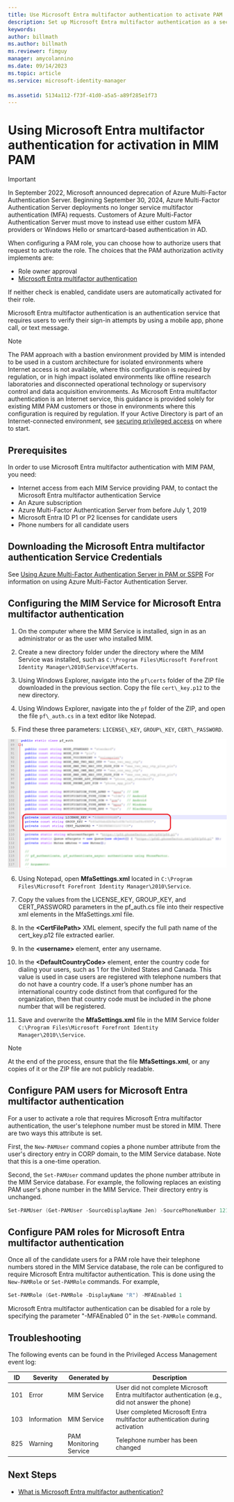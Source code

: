 ```yaml
---
title: Use Microsoft Entra multifactor authentication to activate PAM
description: Set up Microsoft Entra multifactor authentication as a second layer of security when your users activate roles in Privileged Access Management.
keywords:
author: billmath
ms.author: billmath
ms.reviewer: fimguy
manager: amycolannino
ms.date: 09/14/2023
ms.topic: article
ms.service: microsoft-identity-manager

ms.assetid: 5134a112-f73f-41d0-a5a5-a89f285e1f73
---
```


# Using Microsoft Entra multifactor authentication for activation in MIM PAM

> [!IMPORTANT]
> In September 2022, Microsoft announced deprecation of Azure Multi-Factor Authentication Server. Beginning September 30, 2024, Azure Multi-Factor Authentication Server deployments no longer service multifactor authentication (MFA) requests.  Customers of Azure Multi-Factor Authentication Server must move to instead use either custom MFA providers or Windows Hello or smartcard-based authentication in AD.

When configuring a PAM role, you can choose how to authorize users that request to activate the role. The choices that the PAM authorization activity implements are:

- Role owner approval
- [Microsoft Entra multifactor authentication](/azure/multi-factor-authentication/multi-factor-authentication)

If neither check is enabled, candidate users are automatically activated for their role.

Microsoft Entra multifactor authentication is an authentication service that requires users to verify their sign-in attempts by using a mobile app, phone call, or text message.

> [!NOTE]
> The PAM approach with a bastion environment provided by MIM is intended to be used in a custom architecture for isolated environments where Internet access is not available, where this configuration is required by regulation, or in high impact isolated environments like offline research laboratories and disconnected operational technology or supervisory control and data acquisition environments.  As Microsoft Entra multifactor authentication is an Internet service, this guidance is provided solely for existing MIM PAM customers or those in environments where this configuration is required by regulation. If your Active Directory is part of an Internet-connected environment, see [securing privileged access](/security/compass/overview) on where to start.

## Prerequisites

In order to use Microsoft Entra multifactor authentication with MIM PAM, you need:

- Internet access from each MIM Service providing PAM, to contact the Microsoft Entra multifactor authentication Service
- An Azure subscription
- Azure Multi-Factor Authentication Server from before July 1, 2019
- Microsoft Entra ID P1 or P2 licenses for candidate users
- Phone numbers for all candidate users

<a name='downloading-the-azure-ad-multi-factor-authentication-service-credentials'></a>

## Downloading the Microsoft Entra multifactor authentication Service Credentials

See [Using Azure Multi-Factor Authentication Server in PAM or SSPR](../working-with-mfaserver-for-mim.md) For information on using Azure Multi-Factor Authentication Server.


<a name='configuring-the-mim-service-for-azure-ad-multi-factor-authentication'></a>

## Configuring the MIM Service for Microsoft Entra multifactor authentication

1.  On the computer where the MIM Service is installed, sign in as an administrator or as the user who installed MIM.

2.  Create a new directory folder under the directory where the MIM Service was installed, such as ```C:\Program Files\Microsoft Forefront Identity Manager\2010\Service\MfaCerts```.

3.  Using Windows Explorer, navigate into the ```pf\certs``` folder of the ZIP file downloaded in the previous section. Copy the file ```cert\_key.p12``` to the new directory.

4.  Using Windows Explorer, navigate into the ```pf``` folder of the ZIP, and open the file ```pf\_auth.cs``` in a text editor like Notepad.

5. Find these three parameters: ```LICENSE\_KEY```, ```GROUP\_KEY```, ```CERT\_PASSWORD```.

![Copy values from pf\_auth.cs file - screenshot](media/PAM-Azure-MFA-Activation-Image-2.png)

6. Using Notepad, open **MfaSettings.xml** located in ```C:\Program Files\Microsoft Forefront Identity Manager\2010\Service```.

7. Copy the values from the LICENSE\_KEY, GROUP\_KEY, and CERT\_PASSWORD parameters in the pf\_auth.cs file into their respective xml elements in the MfaSettings.xml file.

8. In the **\<CertFilePath\>** XML element, specify the full path name of the cert\_key.p12 file extracted earlier.

9. In the **\<username\>** element, enter any username.

10. In the **\<DefaultCountryCode\>** element, enter the country code for dialing your users, such as 1 for the United States and Canada. This value is used in case users are registered with telephone numbers that do not have a country code. If a user’s phone number has an international country code distinct from that configured for the organization, then that country code must be included in the phone number that will be registered.

11. Save and overwrite the **MfaSettings.xml** file in the MIM Service folder ```C:\Program Files\Microsoft Forefront Identity Manager\2010\\Service```.

> [!NOTE]
> At the end of the process, ensure that the file **MfaSettings.xml**, or any copies of it or the ZIP file are not publicly readable.

<a name='configure-pam-users-for-azure-ad-multi-factor-authentication'></a>

## Configure PAM users for Microsoft Entra multifactor authentication

For a user to activate a role that requires Microsoft Entra multifactor authentication, the user's telephone number must be stored in MIM. There are two ways this attribute is set.

First, the `New-PAMUser` command copies a phone number attribute from the user's directory entry in CORP domain, to the MIM Service database. Note that this is a one-time operation.

Second, the `Set-PAMUser` command updates the phone number attribute in the MIM Service database. For example, the following replaces an existing PAM user's phone number in the MIM Service. Their directory entry is unchanged.

```PowerShell
Set-PAMUser (Get-PAMUser -SourceDisplayName Jen) -SourcePhoneNumber 12135551212
```

<a name='configure-pam-roles-for-azure-ad-multi-factor-authentication'></a>

## Configure PAM roles for Microsoft Entra multifactor authentication

Once all of the candidate users for a PAM role have their telephone numbers stored in the MIM Service database, the role can be configured to require Microsoft Entra multifactor authentication. This is done using the `New-PAMRole` or `Set-PAMRole` commands. For example,

```PowerShell
Set-PAMRole (Get-PAMRole -DisplayName "R") -MFAEnabled 1
```

Microsoft Entra multifactor authentication can be disabled for a role by specifying the parameter "-MFAEnabled 0" in the `Set-PAMRole` command.

## Troubleshooting

The following events can be found in the Privileged Access Management event log:

| ID  | Severity | Generated by | Description |
|-----|----------|--------------|-------------|
| 101 | Error       | MIM Service            | User did not complete Microsoft Entra multifactor authentication (e.g., did not answer the phone) |
| 103 | Information | MIM Service            | User completed Microsoft Entra multifactor authentication during activation                       |
| 825 | Warning     | PAM Monitoring Service | Telephone number has been changed                                |

## Next Steps

- [What is Microsoft Entra multifactor authentication?](/azure/multi-factor-authentication/multi-factor-authentication)
